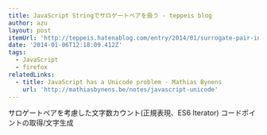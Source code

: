```yaml
---
title: JavaScript Stringでサロゲートペアを扱う - teppeis blog
author: azu
layout: post
itemUrl: 'http://teppeis.hatenablog.com/entry/2014/01/surrogate-pair-in-javascript'
date: '2014-01-06T12:18:09.412Z'
tags:
  - JavaScript
  - firefox
relatedLinks:
  - title: JavaScript has a Unicode problem · Mathias Bynens
    url: 'http://mathiasbynens.be/notes/javascript-unicode'
---
```

サロゲートペアを考慮した文字数カウント(正規表現、ES6 Iterator)
コードポイントの取得/文字生成
